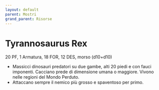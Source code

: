 ```yaml
---
layout: default
parent: Mostri
grand_parent: Risorse
---
```


# Tyrannosaurus Rex

20 PF, 1 Armatura, 18 FOR, 12 DES, morso (d10+d10)

- Massicci dinosauri predatori su due gambe, alti 20 piedi e con fauci imponenti. Cacciano prede di dimensione umana o maggiore. Vivono nelle regioni del Mondo Perduto.
- Attaccano sempre il nemico più grosso e spaventoso per primo.